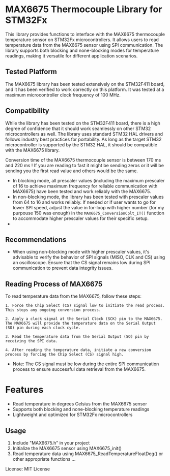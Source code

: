 # MAX6675 Thermocouple Library for STM32Fx

This library provides functions to interface with the MAX6675 thermocouple temperature sensor on STM32Fx microcontrollers.
It allows users to read temperature data from the MAX6675 sensor using SPI communication.
The library supports both blocking and none-blocking modes for temperature readings, making it versatile for different application scenarios.

## Tested Platform

The MAX6675 library has been tested extensively on the STM32F411 board, and it has been verified to work correctly on this platform.
It was tested at a maximum microcontroller clock frequency of 100 MHz.


## Compatibility

While the library has been tested on the STM32F411 board, there is a high degree of confidence that it should work seamlessly on other STM32 microcontrollers as well. The library uses standard STM32 HAL drivers and follows industry best practices for portability. As long as the target STM32 microcontroller is supported by the STM32 HAL, it should be compatible with the MAX6675 library.

Conversion time of the MAX6675 thermocouple sensor is between 170 ms and 220 ms ! If you are reading to fast it might be sending zeros or it will be sending you the first read value and others would be the same.


- In blocking mode, all prescaler values (including the maximum prescaler of 16 to achieve maximum frequency for reliable communication with MAX6675) have been tested and work reliably with the MAX6675.
- In non-blocking mode, the library has been tested with prescaler values from 64 to 16 and works reliably. If needed or if user wants to go for lower SPI speed, adjust the value in for-loop with higher number (for my purpouse 150 was enough)  in the `MAX6675_ConversionCplt_IT()` function to accommodate higher prescaler values for their specific setup.
- 
## Recommendations

- When using non-blocking mode with higher prescaler values, it's advisable to verify the behavior of SPI signals (MISO, CLK and CS) using an oscilloscope. Ensure that the CS signal remains low during SPI communication to prevent data integrity issues.


## Reading Process of MAX6675

To read temperature data from the MAX6675, follow these steps:

    1. Force the Chip Select (CS) signal low to initiate the read process. This stops any ongoing conversion process.

    2. Apply a clock signal at the Serial Clock (SCK) pin to the MAX6675.
    The MAX6675 will provide the temperature data on the Serial Output (SO) pin during each clock cycle.

    3. Read the temperature data from the Serial Output (SO) pin by receiving the SPI data.

    4. After reading the temperature data, initiate a new conversion process by forcing the Chip Select (CS) signal high.

- Note: The CS signal must be low during the entire SPI communication process to ensure successful data retrieval from the MAX6675.



# Features

- Read temperature in degrees Celsius from the MAX6675 sensor
- Supports both blocking and none-blocking temperature readings
- Lightweight and optimized for STM32Fx microcontrollers

## Usage

1. Include "MAX6675.h" in your project
2. Initialize the MAX6675 sensor using MAX6675_init()
3. Read temperature data using MAX6675_ReadTemperatureFloatDeg() or other appropriate functions
   ...

License: MIT License

